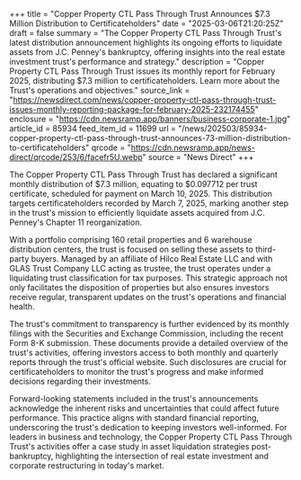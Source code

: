 +++
title = "Copper Property CTL Pass Through Trust Announces $7.3 Million Distribution to Certificateholders"
date = "2025-03-06T21:20:25Z"
draft = false
summary = "The Copper Property CTL Pass Through Trust's latest distribution announcement highlights its ongoing efforts to liquidate assets from J.C. Penney's bankruptcy, offering insights into the real estate investment trust's performance and strategy."
description = "Copper Property CTL Pass Through Trust issues its monthly report for February 2025, distributing $7.3 million to certificateholders. Learn more about the Trust's operations and objectives."
source_link = "https://newsdirect.com/news/copper-property-ctl-pass-through-trust-issues-monthly-reporting-package-for-february-2025-232174455"
enclosure = "https://cdn.newsramp.app/banners/business-corporate-1.jpg"
article_id = 85934
feed_item_id = 11699
url = "/news/202503/85934-copper-property-ctl-pass-through-trust-announces-73-million-distribution-to-certificateholders"
qrcode = "https://cdn.newsramp.app/news-direct/qrcode/253/6/facefr5U.webp"
source = "News Direct"
+++

<p>The Copper Property CTL Pass Through Trust has declared a significant monthly distribution of $7.3 million, equating to $0.097712 per trust certificate, scheduled for payment on March 10, 2025. This distribution targets certificateholders recorded by March 7, 2025, marking another step in the trust's mission to efficiently liquidate assets acquired from J.C. Penney's Chapter 11 reorganization.</p><p>With a portfolio comprising 160 retail properties and 6 warehouse distribution centers, the trust is focused on selling these assets to third-party buyers. Managed by an affiliate of Hilco Real Estate LLC and with GLAS Trust Company LLC acting as trustee, the trust operates under a liquidating trust classification for tax purposes. This strategic approach not only facilitates the disposition of properties but also ensures investors receive regular, transparent updates on the trust's operations and financial health.</p><p>The trust's commitment to transparency is further evidenced by its monthly filings with the Securities and Exchange Commission, including the recent Form 8-K submission. These documents provide a detailed overview of the trust's activities, offering investors access to both monthly and quarterly reports through the trust's official website. Such disclosures are crucial for certificateholders to monitor the trust's progress and make informed decisions regarding their investments.</p><p>Forward-looking statements included in the trust's announcements acknowledge the inherent risks and uncertainties that could affect future performance. This practice aligns with standard financial reporting, underscoring the trust's dedication to keeping investors well-informed. For leaders in business and technology, the Copper Property CTL Pass Through Trust's activities offer a case study in asset liquidation strategies post-bankruptcy, highlighting the intersection of real estate investment and corporate restructuring in today's market.</p>